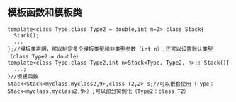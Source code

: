 ## 模板函数和模板类 ##
    
    template<class Type,class Type2 = double,int n=2> class Stack{
      Stack();
      ...
    };//模板类声明，可以制定多个模板类型和非类型参数（int n）;还可以设置默认类型（class Type2 = double）
    template<class Type,class Type2,int n>Stack<Type, Type2, n>:: Stack(){
      ...;
    }//模板函数
    Stack<Stack<myclass,myclass2,9>,class T2,2> s;//可以嵌套使用（Type：Stack<myclass,myclass2,9>）;可以部分实例化（Type2：class T2）
    
    
